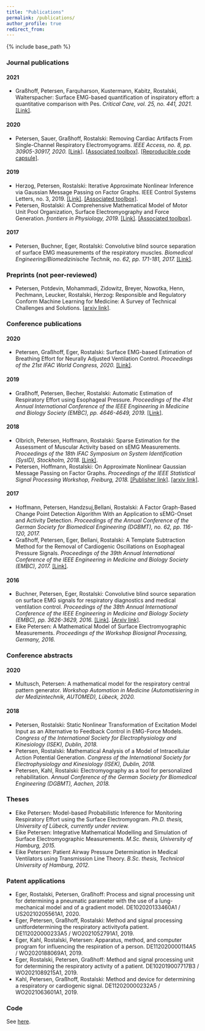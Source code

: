 ```yaml
---
title: "Publications"
permalink: /publications/
author_profile: true
redirect_from:
---
```


{% include base_path %}

### Journal publications
#### 2021
- Graßhoff, Petersen, Farquharson, Kustermann, Kabitz, Rostalski, Walterspacher: Surface EMG-based quantification of inspiratory effort: a quantitative comparison with Pes. *Critical Care, vol. 25, no. 441, 2021.* [[Link]](https://ccforum.biomedcentral.com/articles/10.1186/s13054-021-03833-w).

#### 2020
- Petersen, Sauer, Graßhoff, Rostalski: Removing Cardiac Artifacts From Single-Channel Respiratory Electromyograms. *IEEE Access, no. 8, pp. 30905-30917, 2020.* [[Link]](https://ieeexplore.ieee.org/document/8988257/). [[Associated toolbox]](https://github.com/e-pet/ecg-removal). [[Reproducible code capsule]](https://codeocean.com/capsule/2933724/tree/v1).

#### 2019
- Herzog, Petersen, Rostalski: Iterative Approximate Nonlinear Inference via Gaussian Message Passing on Factor Graphs. IEEE Control Systems Letters, no. 3, 2019. [[Link]](https://ieeexplore.ieee.org/document/8723648). [[Associated toolbox]](https://github.com/e-pet/kfs_suite).
- Petersen, Rostalski: A Comprehensive Mathematical Model of Motor Unit Pool Organization, Surface Electromyography and Force Generation. *frontiers in Physiology, 2019.* [[Link]](https://www.frontiersin.org/articles/10.3389/fphys.2019.00176/full). [[Associated toolbox]](https://github.com/ime-luebeck/semgsim).

#### 2017
- Petersen, Buchner, Eger, Rostalski: Convolutive blind source separation of surface EMG measurements of the respiratory muscles. *Biomedical Engineering/Biomedizinische Technik, no. 62, pp. 171-181, 2017.* [[Link]](https://www.degruyter.com/document/doi/10.1515/bmt-2016-0092/html).


### Preprints (not peer-reviewed)
- Petersen, Potdevin, Mohammadi, Zidowitz, Breyer, Nowotka, Henn, Pechmann, Leucker, Rostalski, Herzog: Responsible and Regulatory Conform Machine Learning for Medicine: A Survey of Technical Challenges and Solutions. [[arxiv link]](https://arxiv.org/abs/2107.09546).


### Conference publications

#### 2020
- Petersen, Graßhoff, Eger, Rostalski: Surface EMG-based Estimation of Breathing Effort for Neurally Adjusted Ventilation Control. *Proceedings of the 21st IFAC World Congress, 2020.* [[Link]](https://www.sciencedirect.com/science/article/pii/S2405896320309654).

#### 2019
- Graßhoff, Petersen, Becher, Rostalski: Automatic Estimation of Respiratory Effort using Esophageal Pressure. *Proceedings of the 41st Annual International Conference of the IEEE Engineering in Medicine and Biology Society (EMBC), pp. 4646-4649, 2019.* [[Link]](https://ieeexplore.ieee.org/document/8856345). 


#### 2018
- Olbrich, Petersen, Hoffmann, Rostalski: Sparse Estimation for the Assessment of Muscular Activity based on sEMG Measurements. *Proceedings of the 18th IFAC Symposium on System Identification (SysID), Stockholm, 2018.* [[Link]](https://www.sciencedirect.com/science/article/pii/S2405896318318135).
- Petersen, Hoffmann, Rostalski: On Approximate Nonlinear Gaussian Message Passing on Factor Graphs. *Proceedings of the IEEE Statistical Signal Processing Workshop, Freiburg, 2018.* [[Publisher link]](https://ieeexplore.ieee.org/document/8450699). [[arxiv link]](https://arxiv.org/pdf/1903.09136.pdf).

#### 2017
- Hoffmann, Petersen, Handzsuj,Bellani, Rostalski: A Factor Graph-Based Change Point Detection Algorithm With an Application to sEMG-Onset and Activity Detection. *Proceedings of the Annual Conference of the German Society for Biomedical Engineering (DGBMT), no. 62, pp. 116-120, 2017.*
- Graßhoff, Petersen, Eger, Bellani, Rostalski: A Template Subtraction Method for the Removal of Cardiogenic Oscillations on Esophageal Pressure Signals. *Proceedings of the 39th Annual International Conference of the IEEE Engineering in Medicine and Biology Society (EMBC), 2017.* [[Link]](https://ieeexplore.ieee.org/document/8037299).
 
#### 2016
- Buchner, Petersen, Eger, Rostalski: Convolutive blind source separation on surface EMG signals for respiratory diagnostics and medical ventilation control. *Proceedings of the 38th Annual International Conference of the IEEE Engineering in Medicine and Biology Society (EMBC), pp. 3626-3629, 2016.* [[Link]](https://ieeexplore.ieee.org/document/7591513). [[Arxiv link]](https://arxiv.org/abs/1904.04083).
- Eike Petersen: A Mathematical Model of Surface Electromyographic Measurements. *Proceedings of the Workshop Biosignal Processing, Germany, 2016.*


### Conference abstracts
#### 2020
- Multusch, Petersen: A mathematical model for the respiratory central pattern generator. *Workshop Automation in Medicine (Automatisiering in der Medizintechnik, AUTOMED), Lübeck, 2020.* 

#### 2018
- Petersen, Rostalski: Static Nonlinear Transformation of Excitation Model Input as an Alternative to Feedback Control in EMG-Force Models. *Congress of the International Society for Electrophysiology and Kinesiology (ISEK), Dublin, 2018.*
- Petersen, Rostalski: Mathematical Analysis of a Model of Intracellular Action Potential Generation. *Congress of the International Society for Electrophysiology and Kinesiology (ISEK), Dublin, 2018.*
- Petersen, Kahl, Rostalski: Electromyography as a tool for personalized rehabilitation. *Annual Conference of the German Society for Biomedical Engineering (DGBMT), Aachen, 2018.*


### Theses
- Eike Petersen: Model-based Probabilistic Inference for Monitoring Respiratory Effort using the Surface Electromyogram. *Ph.D. thesis, University of Lübeck, currently under review.*
- Eike Petersen: Integrative Mathematical Modelling and Simulation of Surface Electromyographic Measurements. *M.Sc. thesis, University of Hamburg, 2015.*
- Eike Petersen: Patient Airway Pressure Determination in Medical Ventilators using Transmission Line Theory. *B.Sc. thesis, Technical University of Hamburg, 2012.*


### Patent applications
- Eger, Rostalski, Petersen, Graßhoff: Process and signal processing unit for determining a pneumatic parameter with the use of a lung-mechanical model and of a gradient model. DE102020133460A1 / US20210205561A1, 2020.
- Eger, Petersen, Graßhoff, Rostalski: Method and signal processing unitfordetermining the respiratory activityofa patient. DE112020000233A5 / WO2021052791A1, 2019.
- Eger, Kahl, Rostalski, Petersen: Apparatus, method, and computer program for influencing the respiration of a person. DE112020000114A5 / WO2020188069A1, 2019.
- Eger, Rostalski, Petersen, Graßhoff: Method and signal processing unit for determining the respiratory activity of a patient. DE102019007717B3 / WO2021089215A1, 2019.
- Kahl, Petersen, Graßhoff, Rostalski: Method and device for determining a respiratory or cardiogenic signal. DE112020000232A5 / WO2021063601A1, 2019.


### Code
See [here](/Code/).
